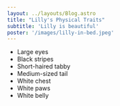 ```yaml
---
layout: ../layouts/Blog.astro
title: "Lilly's Physical Traits"
subtitle: 'Lilly is beautiful'
poster: '/images/lilly-in-bed.jpeg'
---
```


- Large eyes
- Black stripes
- Short-haired tabby
- Medium-sized tail
- White chest
- White paws
- White belly
